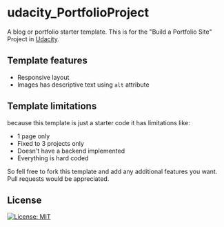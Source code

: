 # udacity_PortfolioProject
A blog or portfolio starter template. This is for the "Build a Portfolio Site" Project in [Udacity](https://www.udacity.com/).

## Template features

- Responsive layout
- Images has descriptive text using `alt` attribute

## Template limitations
because this template is just a starter code it has limitations like:
- 1 page only
- Fixed to 3 projects only
- Doesn't have a backend implemented
- Everything is hard coded

So fell free to fork this template and add any additional features you want. Pull requests would be appreciated.

## License
[![License: MIT](https://img.shields.io/badge/License-MIT-yellow.svg)](https://opensource.org/licenses/MIT)

